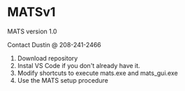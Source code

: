# MATSv1
MATS version 1.0


Contact Dustin @ 208-241-2466

1. Download repository
2. Instal VS Code if you don't already have it.
3. Modify shortcuts to execute mats.exe and mats_gui.exe
4. Use the MATS setup procedure

